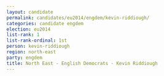 ```yaml
---
layout: candidate
permalink: candidates/eu2014/engdem/kevin-riddiough/
categories: candidate engdem
election: eu2014
list-rank: 1
list-rank-ordinal: 1st
person: kevin-riddiough
region: north-east
party: engdem
title: North East - English Democrats - Kevin Riddiough
---
```

